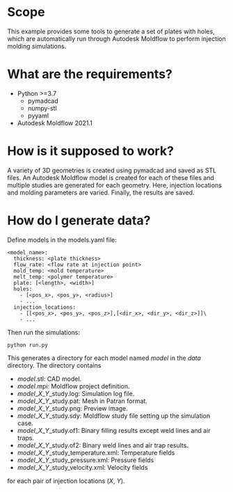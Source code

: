 # Scope
This example provides some tools to generate a set of plates with holes, which are automatically run through Autodesk Moldflow to perform injection molding simulations.

# What are the requirements?
- Python >=3.7
  - pymadcad
  - numpy-stl
  - pyyaml
- Autodesk Moldflow 2021.1

# How is it supposed to work?
A variety of 3D geometries is created using pymadcad and saved as STL files. An Autodesk Moldflow model is created for each of these files and multiple studies are generated for each geometry. Here, injection locations and molding parameters are varied. Finally, the results are saved.

# How do I generate data?
Define models in the models.yaml file:

```
<model_name>:
  thickness: <plate thickness>
  flow_rate: <flow rate at injection point>
  mold_temp: <mold temperature>
  melt_temp: <polymer temperature>
  plate: [<length>, <width>]
  holes:
    - [<pos_x>, <pos_y>, <radius>]
    - ...
  injection_locations:
    - [[<pos_x>, <pos_y>, <pos_z>],[<dir_x>, <dir_y>, <dir_z>]]\
    - ...
```

Then run the simulations:

```
python run.py
```

This generates a directory for each model named *model* in the *data* directory. The directory contains
- *model*.stl: CAD model.
- *model*.mpi: Moldflow project definition.
- *model*\_*X*\_*Y*\_study.log: Simulation log file.
- *model*\_*X*\_*Y*\_study.pat: Mesh in Patran format.
- *model*\_*X*\_*Y*\_study.png: Preview image.
- *model*\_*X*\_*Y*\_study.sdy: Moldflow study file setting up the simulation case.
- *model*\_*X*\_*Y*\_study.of1: Binary filling results except weld lines and air traps.
- *model*\_*X*\_*Y*\_study.of2: Binary weld lines and air trap results.
- *model*\_*X*\_*Y*\_study_temperature.xml: Temperature fields
- *model*\_*X*\_*Y*\_study_pressure.xml: Pressure fields
- *model*\_*X*\_*Y*\_study_velocity.xml: Velocity fields


for each pair of injection locations (*X*, *Y*).
